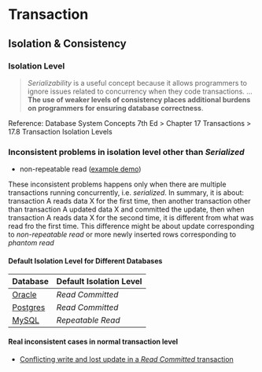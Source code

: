 # Transaction
## Isolation & Consistency
### Isolation Level

> *Serializability* is a useful concept because it allows programmers to ignore issues related to concurrency when they code transactions. ... **The use of weaker levels of consistency places additional burdens on programmers for ensuring database correctness**.

Reference: Database System Concepts 7th Ed > Chapter 17 Transactions > 17.8 Transaction Isolation Levels

### Inconsistent problems in isolation level other than *Serialized*

 * non-repeatable read ([example demo](https://www.youtube.com/watch?v=Afw-zgJ9Wxc))

These inconsistent problems happens only when there are multiple transactions running concurrently, i.e. *serialized*. In summary, it is about: transaction A reads data X for the first time, then another transaction other than transaction A updated data X and committed the update, then when transaction A reads data X for the second time, it is different from what was read fro the first time. This difference might be about update corresponding to *non-repeatable read* or more newly inserted rows corresponding to *phantom read* 

#### Default Isolation Level for Different Databases

Database                                                                                                                                                                      | Default Isolation Level
------------------------------------------------------------------------------------------------------------------------------------------------------------------------------|-----------------------
 [Oracle](https://docs.oracle.com/en/database/oracle/oracle-database/19/sqlrf/SET-TRANSACTION.html#GUID-F11E1E30-5871-48D1-8266-F80A1DF126A1)                                 | *Read Committed*
 [Postgres](https://www.postgresql.org/docs/current/transaction-iso.html#:~:text=Read%20Committed%20is%20the%20default,query%20execution%20by%20concurrent%20transactions.)   | *Read Committed*
 [MySQL](https://dev.mysql.com/doc/refman/5.6/en/set-transaction.html#:~:text=The%20default%20isolation%20level%20is,%2C%20READ%20UNCOMMITTED%20%2C%20and%20SERIALIZABLE%20.) | *Repeatable Read*

#### Real inconsistent cases in normal transaction level

 * [Conflicting write and lost update in a *Read Committed* transaction](https://docs.oracle.com/en/database/oracle/oracle-database/19/cncpt/data-concurrency-and-consistency.html#GUID-8A15F1B2-3F64-49E7-929D-4768B2DB7DD7)


